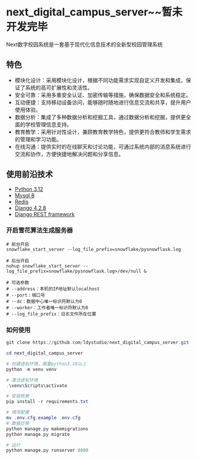 # next_digital_campus_server~~暂未开发完毕
Next数字校园系统是一套基于现代化信息技术的全新型校园管理系统
## 特色

* 模块化设计：采用模块化设计，根据不同功能需求实现自定义开发和集成，保证了系统的高可扩展性和灵活性。
* 安全可靠：采用多重安全认证、加密传输等措施，确保数据安全和系统稳定。
* 互动便捷：支持移动设备访问，能够随时随地进行信息交流和共享，提升用户使用体验。
* 数据分析：集成了多种数据分析和挖掘工具，通过数据分析和挖掘，提供更全面的学校管理信息支持。
* 教育教学：采用针对性设计，兼顾教育教学特色，提供更符合教师和学生需求的管理和学习功能。
* 在线沟通：提供实时的在线聊天和讨论功能，可通过系统内部的消息系统进行交流和协作，方便快捷地解决问题和分享信息。
## 使用前沿技术

- [Python 3.12](https://www.python.org/)
- [Mysql 8](https://www.mysql.com/)
- [Redis](https://redis.io/)
- [Django 4.2.8](https://www.djangoproject.com/)
- [Django REST framework](https://www.django-rest-framework.org/)

### 开启雪花算法生成服务器
```shell
# 前台开启
snowflake_start_server --log_file_prefix=snowflake/pysnowflask.log

# 后台开启
nohup snowflake_start_server --log_file_prefix=snowflake/pysnowflask.log>/dev/null &

# 可选参数
# --address：本机的IP地址默认localhost
# --port：端口号
# --dc：数据中心唯一标识符默认为0
# --worker：工作者唯一标识符默认为0
# --log_file_prefix：日志文件所在位置
```

### 如何使用

```powershell
git clone https://github.com/ldystudio/next_digital_campus_server.git

cd next_digital_campus_server

# 创建虚拟环境，需要python3.10以上
python -m venv venv

# 激活虚拟环境
.\venv\Scripts\activate

# 安装依赖
pip install -r requirements.txt

# 填写配置
mv .env.cfg.example .env.cfg
# 数据迁移
python manage.py makemigrations
python manage.py migrate

# 运行
python manage.py runserver 8000
```

